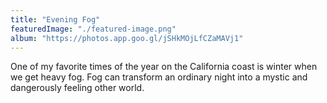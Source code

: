 ```yaml
---
title: "Evening Fog"
featuredImage: "./featured-image.png"
album: "https://photos.app.goo.gl/jSHkMOjLfCZaMAVj1"
---
```

One of my favorite times of the year on the California coast is winter when we get heavy fog.
Fog can transform an ordinary night into a mystic and dangerously feeling other world.
